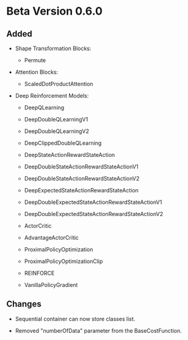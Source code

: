 # Beta Version 0.6.0

## Added

* Shape Transformation Blocks:

	* Permute

* Attention Blocks:

	* ScaledDotProductAttention

* Deep Reinforcement Models:

	* DeepQLearning

	* DeepDoubleQLearningV1

	* DeepDoubleQLearningV2

	* DeepClippedDoubleQLearning

	* DeepStateActionRewardStateAction

	* DeepDoubleStateActionRewardStateActionV1

	* DeepDoubleStateActionRewardStateActionV2

	* DeepExpectedStateActionRewardStateAction

	* DeepDoubleExpectedStateActionRewardStateActionV1

	* DeepDoubleExpectedStateActionRewardStateActionV2

	* ActorCritic

	* AdvantageActorCritic

	* ProximalPolicyOptimization

	* ProximalPolicyOptimizationClip

	* REINFORCE

	* VanillaPolicyGradient

## Changes

* Sequential container can now store classes list.

* Removed "numberOfData" parameter from the BaseCostFunction.
